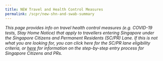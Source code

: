 ```yaml
---
title: NEW Travel and Health Control Measures
permalink: /scpr/new-shn-and-swab-summary
---
```

<i>This page provides info on travel health control measures (e.g. COVID-19 tests, Stay Home Notice) that apply to travellers entering Singapore under the Singapore Citizens and Permanent Residents (SC/PR) Lane. If this is not what you are looking for, you can click here for the SC/PR lane eligibility criteria, or <a href="/sc-pr/requirements-and-process">here</a> for information on the step-by-step entry process for Singapore Citizens and PRs.</i>